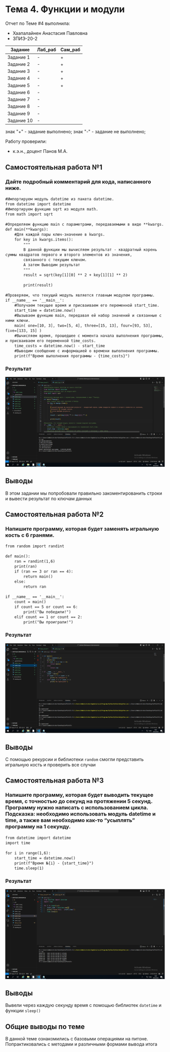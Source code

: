 # Тема 4. Функции и модули
Отчет по Теме #4 выполнила:
- Хаапалайнен Анастасия Павловна
- ЗПИЭ-20-2

| Задание | Лаб_раб | Сам_раб |
| ------ | ------ | ------ |
| Задание 1 | - | + |
| Задание 2 | - | + |
| Задание 3 | - | + |
| Задание 4 | - | + |
| Задание 5 | - | + |
| Задание 6 | - |
| Задание 7 | - |
| Задание 8 | - |
| Задание 9 | - |
| Задание 10 | - |

знак "+" - задание выполнено; знак "-" - задание не выполнено;

Работу проверили:
- к.э.н., доцент Панов М.А.

## Самостоятельная работа №1
### Дайте подробный комментарий для кода, написанного ниже.

```
#Импортируем модуль datetime из пакета datetime.
from datetime import datetime
#Импортируем функцию sqrt из модуля math.
from math import sqrt

#Определяем функцию main с параметрами, передаваемыми в виде **kwargs.
def main(**kwargs):
    #Для каждой пары ключ-значение в kwargs.
    for key in kwargs.items():
        """
        В данной функции мы вычисляем результат - квадратный корень суммы квадратов первого и второго элементов из значения, 
        связанного с текущим ключом.
        А затем Выводим результат
        """
        result = sqrt(key[1][0] ** 2 + key[1][1] ** 2)

        print(result) 
        
#Проверяем, что текущий модуль является главным модулем программы.
if __name__ == '__main__':
    #Получаем текущее время и присваиваем его переменной start_time.
    start_time = datetime.now()
    #Вызываем функцию main, передавая ей набор значений и связанные с ними ключи.
    main( one=[10, 3], two=[5, 4], three=[15, 13], four=[93, 53], five=[133, 15] )
    #Вычисляем время, прошедшее с момента начала выполнения программы, и присваиваем его переменной time_costs.
    time_costs = datetime.now() - start_time 
    #Выводим сообщение с информацией о времени выполнения программы.
    print(f"Время выполнения программы - {time_costs}")
```

### Результат
![Меню](https://github.com/Khaapalaynen/PI/blob/%D0%A2%D0%B5%D0%BC%D0%B0_4/pic/Lab4_1.png)

## Выводы
В этом задании мы попробовали правильно закоментированить строки и вывести результат по ключам данных
  
## Самостоятельная работа №2
### Напишите программу, которая будет заменять игральную кость с 6 гранями.

```
from random import randint

def main():
    ran = randint(1,6)
    print(ran)
    if (ran == 3 or ran == 4):
        return main()
    else:
        return ran

if __name__ == '__main__':
    count = main()
    if count == 5 or count == 6:
        print("Вы победили!")
    elif count == 1 or count == 2:
        print("Вы проиграли!")
```

### Результат
![Меню](https://github.com/Khaapalaynen/PI/blob/%D0%A2%D0%B5%D0%BC%D0%B0_4/pic/Lab4_2.png)

## Выводы
С помощью рекурсии и библиотеки `random` смогли представить игральную кость и проверить все случаи

## Самостоятельная работа №3
### Напишите программу, которая будет выводить текущее время, с точностью до секунд на протяжении 5 секунд. Программу нужно написать с использованием цикла. Подсказка: необходимо использовать модуль datetime и time, а также вам необходимо как-то “усыплять” программу на 1 секунду.

```
from datetime import datetime
import time

for i in range(1,6):
    start_time = datetime.now()
    print(f"Время №{i} - {start_time}")
    time.sleep(1)
```

### Результат
![Меню](https://github.com/Khaapalaynen/PI/blob/%D0%A2%D0%B5%D0%BC%D0%B0_4/pic/Lab4_3.png)

## Выводы
Вывели через каждую секунду время с помощью библиотек `datetime` и функции `sleep()`

## Общие выводы по теме
В данной теме ознакомились с базовыми операциями на питоне. Попрактиковались с методами и различными формами вывода итога
